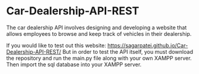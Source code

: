 # Car-Dealership-API-REST
The car dealership API involves designing and developing a website that allows employees to browse and keep track of vehicles in their dealership.

If you would like to test out this website: https://sagarpatei.github.io/Car-Dealership-API-REST/
But in order to test the API itself, you must download the repository and run the main.py file along with your own XAMPP server. Then import the sql database into your XAMPP server.
